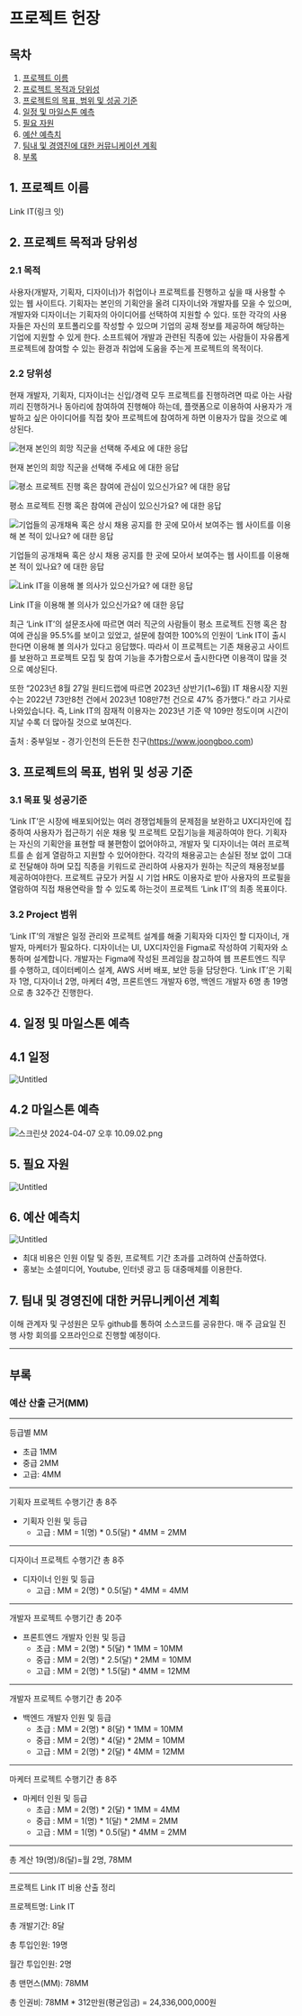 # 프로젝트 헌장

## 목차
1. [프로젝트 이름](#1.-프로젝트-이름)
2. [프로젝트 목적과 당위성](#2.-프로젝트-목적과-당위성)
3. [프로젝트의 목표, 범위 및 성공 기준](#3.-프로젝트의-목표,-범위-및-성공-기준)
4. [일정 및 마일스톤 예측](#4.-일정-및-마일스톤-예측)
5. [필요 자원](#5.-필요-자원)
6. [예산 예측치](#6.-예산-예측치)
7. [팀내 및 경영진에 대한 커뮤니케이션 계획](#7.-팀내-및-경영진에-대한-커뮤니케이션-계획)   
8. [부록](부록)

## 1. 프로젝트 이름

Link IT(링크 잇)

## 2. 프로젝트 목적과 당위성

### 2.1 목적

사용자(개발자, 기획자, 디자이너)가 취업이나 프로젝트를 진행하고 싶을 때 사용할 수 있는 웹 사이트다. 기획자는 본인의 기획안을 올려 디자이너와 개발자를 모을 수 있으며, 개발자와 디자이너는 기획자의 아이디어를 선택하여 지원할 수 있다. 또한 각각의 사용자들은 자신의 포트폴리오를 작성할 수 있으며 기업의 공채 정보를 제공하여 해당하는 기업에 지원할 수 있게 한다. 소프트웨어 개발과 관련된 직종에 있는 사람들이 자유롭게 프로젝트에 참여할 수 있는 환경과 취업에 도움을 주는게 프로젝트의 목적이다.

### 2.2 당위성

현재 개발자, 기획자, 디자이너는 신입/경력 모두 프로젝트를 진행하려면 따로 아는 사람끼리 진행하거나 동아리에 참여하여 진행해야 하는데, 플랫폼으로 이용하여 사용자가 개발하고 싶은 아이디어를 직접 찾아 프로젝트에 참여하게 하면 이용자가 많을 것으로 예상된다. 

![현재 본인의 희망 직군을 선택해 주세요 에 대한 응답](https://github.com/Software-Engineering-0795-team1/Back-end/assets/129194613/bb361c9a-3c12-41ad-ae41-e4d611b5606e)

현재 본인의 희망 직군을 선택해 주세요 에 대한 응답

![평소 프로젝트 진행 혹은 참여에 관심이 있으신가요? 에 대한 응답](https://github.com/Software-Engineering-0795-team1/Back-end/assets/129194613/bd7cd917-cdae-410b-84c5-c527acb505c5)

평소 프로젝트 진행 혹은 참여에 관심이 있으신가요? 에 대한 응답

![기업들의 공개채욕 혹은 상시 채용 공지를 한 곳에 모아서 보여주는 웹 사이트를 이용해 본 적이 있나요? 에 대한 응답](https://github.com/Software-Engineering-0795-team1/Back-end/assets/129194613/b1acc603-359e-415d-b66a-6e0814b4649e)

기업들의 공개채욕 혹은 상시 채용 공지를 한 곳에 모아서 보여주는 웹 사이트를 이용해 본 적이 있나요? 에 대한 응답

![Link IT을 이용해 볼 의사가 있으신가요? 에 대한 응답](https://github.com/Software-Engineering-0795-team1/Back-end/assets/129194613/88b81512-564b-48a6-b6af-dc331a442086)

Link IT을 이용해 볼 의사가 있으신가요? 에 대한 응답

최근 ‘Link IT’의 설문조사에 따르면 여러 직군의 사람들이 평소 프로젝트 진행 혹은 참여에 관심을 95.5%를 보이고 있었고, 설문에 참여한 100%의 인원이 ‘Link IT이 출시한다면 이용해 볼 의사가 있다고 응답했다. 따라서 이 프로젝트는 기존 채용공고 사이트를 보완하고 프로젝트 모집 및 참여 기능을 추가함으로서 출시한다면 이용객이 많을 것으로 예상된다.

또한 “2023년 8월 27일 원티드랩에 따르면 2023년 상반기(1~6월) IT 채용시장 지원 수는 2022년 73만8천 건에서 2023년 108만7천 건으로 47% 증가했다.” 라고 기사로 나와있습니다. 즉, Link IT의 잠재적 이용자는 2023년 기준 약 109만 정도이며 시간이 지날 수록 더 많아질 것으로 보여진다.

출처 : 중부일보 - 경기·인천의 든든한 친구(https://www.joongboo.com)

## 3. 프로젝트의 목표, 범위 및 성공 기준

### 3.1 목표 및 성공기준

‘Link IT’은 시장에 배포되어있는 여러 경쟁업체들의 문제점을 보완하고 UX디자인에 집중하여 사용자가 접근하기 쉬운 채용 및 프로젝트 모집기능을 제공하여야 한다. 기획자는 자신의 기획안을 표현할 때 불편함이 없어야하고, 개발자 및 디자이너는 여러 프로젝트를 손 쉽게 열람하고 지원할 수 있어야한다. 각각의 채용공고는 손실된 정보 없이 그대로 전달해야 하며 모집 직종을 키워드로 관리하여 사용자가 원하는 직군의 채용정보를 제공하여야한다. 프로젝트 규모가 커질 시 기업 HR도 이용자로 받아 사용자의 프로필을 열람하여 직접 채용연락을 할 수 있도록 하는것이 프로젝트 ‘Link IT’의 최종 목표이다.

### 3.2 Project 범위

‘Link IT’의 개발은 일정 관리와 프로젝트 설계를 해줄 기획자와 디자인 할 디자이너, 개발자, 마케터가 필요하다. 디자이너는 UI, UX디자인을 Figma로 작성하여 기획자와 소통하며 설계합니다. 개발자는 Figma에 작성된 프레임을 참고하여 웹 프론트엔드 직무를 수행하고, 데이터베이스 설계, AWS 서버 배포, 보안 등을 담당한다. ‘Link IT’은 기획자 1명, 디자이너 2명, 마케터 4명, 프론트엔드 개발자 6명, 백엔드 개발자 6명  총 19명으로 총 32주간 진행한다.

## 4. 일정 및 마일스톤 예측

## 4.1 일정

![Untitled](https://github.com/Software-Engineering-0795-team1/Back-end/assets/129194613/5b391f33-1323-46d7-a7e1-4d73aa413745)

## 4.2 마일스톤 예측

![스크린샷 2024-04-07 오후 10.09.02.png](https://github.com/Software-Engineering-0795-team1/Back-end/assets/129194613/91885395-6648-4668-8c82-c85863874030)

## 5. 필요 자원

![Untitled](https://github.com/Software-Engineering-0795-team1/Back-end/assets/129194613/af5573a4-d949-4a4a-bb0e-1b71b76cecb3)

## 6. 예산 예측치

![Untitled](https://github.com/Software-Engineering-0795-team1/Back-end/assets/129194613/2ee4fb30-6386-46aa-9581-c18b13a55f0b)

- 최대 비용은 인원 이탈 및 증원, 프로젝트 기간 초과를 고려하여 산출하였다.
- 홍보는 소셜미디어, Youtube, 인터넷 광고 등 대중매체를 이용한다.

## 7. 팀내 및 경영진에 대한 커뮤니케이션 계획

이해 관계자 및 구성원은 모두 github를 통하여 소스코드를 공유한다. 매 주 금요일 진행 사항 회의를 오프라인으로 진행할 예정이다.

---

## 부록

### 예산 산출 근거(MM)

---

등급별 MM

- 초급 1MM
- 중급 2MM
- 고급: 4MM

---

기획자 프로젝트 수행기간 총 8주

- 기획자 인원 및 등급
    - 고급 : MM = 1(명) * 0.5(달) * 4MM = 2MM

---

디자이너 프로젝트 수행기간 총 8주

- 디자이너 인원 및 등급
    - 고급 : MM = 2(명) * 0.5(달) * 4MM = 4MM

---

개발자 프로젝트 수행기간 총 20주

- 프론트엔드 개발자 인원 및 등급
    - 초급 : MM = 2(명) * 5(달) * 1MM = 10MM
    - 중급 : MM = 2(명) * 2.5(달) * 2MM = 10MM
    - 고급 : MM = 2(명) * 1.5(달) * 4MM = 12MM

---

개발자 프로젝트 수행기간 총 20주

- 백엔드 개발자 인원 및 등급
    - 초급 : MM = 2(명) * 8(달) * 1MM = 10MM
    - 중급 : MM = 2(명) * 4(달) * 2MM = 10MM
    - 고급 : MM = 2(명) * 2(달) * 4MM = 12MM

---

마케터 프로젝트 수행기간 총 8주

- 마케터 인원 및 등급
    - 초급 : MM = 2(명) * 2(달) * 1MM = 4MM
    - 중급 : MM = 1(명) * 1(달) * 2MM = 2MM
    - 고급 : MM = 1(명) * 0.5(달) * 4MM = 2MM

---

총 계산 19(명)/8(달)=월 2명, 78MM

---

프로젝트 Link IT 비용 산출 정리

프로젝트명: Link IT

총 개발기간: 8달

총 투입인원: 19명

월간 투입인원: 2명

총 맨먼스(MM): 78MM

총 인권비: 78MM * 312만원(평균임금) = 24,336,000,000원

